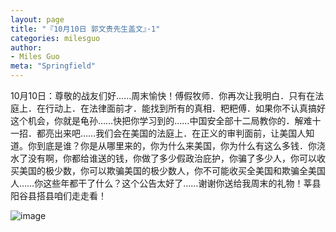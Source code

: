 ```yaml
---
layout: page
title: "『10月10日 郭文贵先生盖文』·1"
categories: milesguo
author:
- Miles Guo
meta: "Springfield"
---
```


10月10日：尊敬的战友们好……周末愉快！傅假牧师．你再次让我明白．只有在法庭上．在行动上．在法律面前才．能找到所有的真相．粑粑傅．如果你不认真搞好这个机会，你就是龟孙……快把你学习到的……中国安全部十二局教你的．解难十一招．都亮出来吧……我们会在美国的法庭上．在正义的审判面前，让美国人知道。你到底是谁？你是从哪里来的，你为什么来美国，你为什么有这么多钱．你浇水了没有啊，你都给谁送的钱，你做了多少假政治庇护，你骗了多少人，你可以收买美国的极少数，你可以欺骗美国的极少数人，你不可能收买全美国和欺骗全美国人……你这些年都干了什么？这个公告太好了……谢谢你送给我周末的礼物！莘县阳谷县搭县咱们走走看！ 

![image](../../../../image/milesguo/2020_10_10_Miles_Guo_Getter_1.jpeg)
